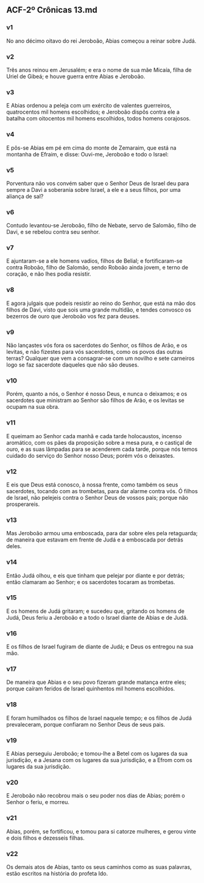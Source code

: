 ## ACF-2º Crônicas 13.md
### v1
 No ano décimo oitavo do rei Jeroboão, Abias começou a reinar sobre Judá.
### v2
 Três anos reinou em Jerusalém; e era o nome de sua mãe Micaía, filha de Uriel de Gibeá; e houve guerra entre Abias e Jeroboão.
### v3
 E Abias ordenou a peleja com um exército de valentes guerreiros, quatrocentos mil homens escolhidos; e Jeroboão dispôs contra ele a batalha com oitocentos mil homens escolhidos, todos homens corajosos.
### v4
 E pôs-se Abias em pé em cima do monte de Zemaraim, que está na montanha de Efraim, e disse: Ouvi-me, Jeroboão e todo o Israel:
### v5
 Porventura não vos convém saber que o Senhor Deus de Israel deu para sempre a Davi a soberania sobre Israel, a ele e a seus filhos, por uma aliança de sal?
### v6
 Contudo levantou-se Jeroboão, filho de Nebate, servo de Salomão, filho de Davi, e se rebelou contra seu senhor.
### v7
 E ajuntaram-se a ele homens vadios, filhos de Belial; e fortificaram-se contra Roboão, filho de Salomão, sendo Roboão ainda jovem, e terno de coração, e não lhes podia resistir.
### v8
 E agora julgais que podeis resistir ao reino do Senhor, que está na mão dos filhos de Davi, visto que sois uma grande multidão, e tendes convosco os bezerros de ouro que Jeroboão vos fez para deuses.
### v9
 Não lançastes vós fora os sacerdotes do Senhor, os filhos de Arão, e os levitas, e não fizestes para vós sacerdotes, como os povos das outras terras? Qualquer que vem a consagrar-se com um novilho e sete carneiros logo se faz sacerdote daqueles que não são deuses.
### v10
 Porém, quanto a nós, o Senhor é nosso Deus, e nunca o deixamos; e os sacerdotes que ministram ao Senhor são filhos de Arão, e os levitas se ocupam na sua obra.
### v11
 E queimam ao Senhor cada manhã e cada tarde holocaustos, incenso aromático, com os pães da proposição sobre a mesa pura, e o castiçal de ouro, e as suas lâmpadas para se acenderem cada tarde, porque nós temos cuidado do serviço do Senhor nosso Deus; porém vós o deixastes.
### v12
 E eis que Deus está conosco, à nossa frente, como também os seus sacerdotes, tocando com as trombetas, para dar alarme contra vós. Ó filhos de Israel, não pelejeis contra o Senhor Deus de vossos pais; porque não prosperareis.
### v13
 Mas Jeroboão armou uma emboscada, para dar sobre eles pela retaguarda; de maneira que estavam em frente de Judá e a emboscada por detrás deles.
### v14
 Então Judá olhou, e eis que tinham que pelejar por diante e por detrás; então clamaram ao Senhor; e os sacerdotes tocaram as trombetas.
### v15
 E os homens de Judá gritaram; e sucedeu que, gritando os homens de Judá, Deus feriu a Jeroboão e a todo o Israel diante de Abias e de Judá.
### v16
 E os filhos de Israel fugiram de diante de Judá; e Deus os entregou na sua mão.
### v17
 De maneira que Abias e o seu povo fizeram grande matança entre eles; porque caíram feridos de Israel quinhentos mil homens escolhidos.
### v18
 E foram humilhados os filhos de Israel naquele tempo; e os filhos de Judá prevaleceram, porque confiaram no Senhor Deus de seus pais.
### v19
 E Abias perseguiu Jeroboão; e tomou-lhe a Betel com os lugares da sua jurisdição, e a Jesana com os lugares da sua jurisdição, e a Efrom com os lugares da sua jurisdição.
### v20
 E Jeroboão não recobrou mais o seu poder nos dias de Abias; porém o Senhor o feriu, e morreu.
### v21
 Abias, porém, se fortificou, e tomou para si catorze mulheres, e gerou vinte e dois filhos e dezesseis filhas.
### v22
 Os demais atos de Abias, tanto os seus caminhos como as suas palavras, estão escritos na história do profeta Ido.
